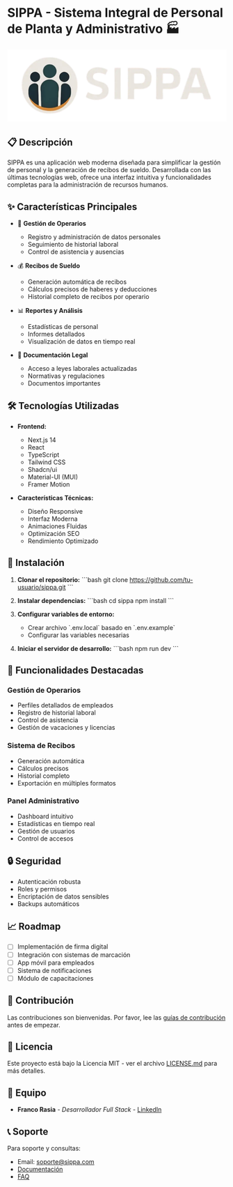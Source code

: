 # SIPPA - Sistema Integral de Personal de Planta y Administrativo 🏭

![SIPPA Logo](public/Img/sippa.webp)

## 📋 Descripción

SIPPA es una aplicación web moderna diseñada para simplificar la gestión de personal y la generación de recibos de sueldo. Desarrollada con las últimas tecnologías web, ofrece una interfaz intuitiva y funcionalidades completas para la administración de recursos humanos.

## ✨ Características Principales

- 👥 **Gestión de Operarios**
  - Registro y administración de datos personales
  - Seguimiento de historial laboral
  - Control de asistencia y ausencias

- 💰 **Recibos de Sueldo**
  - Generación automática de recibos
  - Cálculos precisos de haberes y deducciones
  - Historial completo de recibos por operario

- 📊 **Reportes y Análisis**
  - Estadísticas de personal
  - Informes detallados
  - Visualización de datos en tiempo real

- 📜 **Documentación Legal**
  - Acceso a leyes laborales actualizadas
  - Normativas y regulaciones
  - Documentos importantes

## 🛠️ Tecnologías Utilizadas

- **Frontend:**
  - Next.js 14
  - React
  - TypeScript
  - Tailwind CSS
  - Shadcn/ui
  - Material-UI (MUI)
  - Framer Motion

- **Características Técnicas:**
  - Diseño Responsive
  - Interfaz Moderna
  - Animaciones Fluidas
  - Optimización SEO
  - Rendimiento Optimizado

## 🚀 Instalación

1. **Clonar el repositorio:**
   \`\`\`bash
   git clone https://github.com/tu-usuario/sippa.git
   \`\`\`

2. **Instalar dependencias:**
   \`\`\`bash
   cd sippa
   npm install
   \`\`\`

3. **Configurar variables de entorno:**
   - Crear archivo \`.env.local\` basado en \`.env.example\`
   - Configurar las variables necesarias

4. **Iniciar el servidor de desarrollo:**
   \`\`\`bash
   npm run dev
   \`\`\`

## 🌟 Funcionalidades Destacadas

### Gestión de Operarios
- Perfiles detallados de empleados
- Registro de historial laboral
- Control de asistencia
- Gestión de vacaciones y licencias

### Sistema de Recibos
- Generación automática
- Cálculos precisos
- Historial completo
- Exportación en múltiples formatos

### Panel Administrativo
- Dashboard intuitivo
- Estadísticas en tiempo real
- Gestión de usuarios
- Control de accesos

## 🔒 Seguridad

- Autenticación robusta
- Roles y permisos
- Encriptación de datos sensibles
- Backups automáticos

## 📈 Roadmap

- [ ] Implementación de firma digital
- [ ] Integración con sistemas de marcación
- [ ] App móvil para empleados
- [ ] Sistema de notificaciones
- [ ] Módulo de capacitaciones

## 🤝 Contribución

Las contribuciones son bienvenidas. Por favor, lee las [guías de contribución](CONTRIBUTING.md) antes de empezar.

## 📄 Licencia

Este proyecto está bajo la Licencia MIT - ver el archivo [LICENSE.md](LICENSE.md) para más detalles.

## 👥 Equipo

- **Franco Rasia** - *Desarrollador Full Stack* - [LinkedIn](https://www.linkedin.com/in/francorasia/)

## 📞 Soporte

Para soporte y consultas:
- Email: soporte@sippa.com
- [Documentación](https://docs.sippa.com)
- [FAQ](https://sippa.com/faq)


